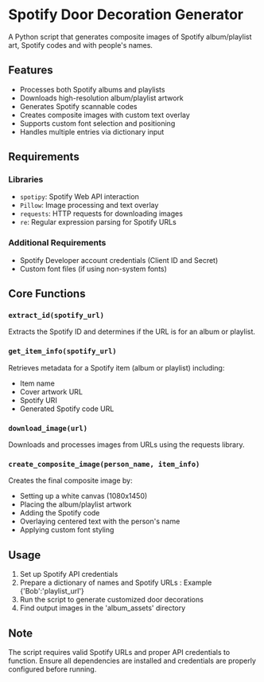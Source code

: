 # Spotify Door Decoration Generator

A Python script that generates composite images of Spotify album/playlist art, Spotify codes and with people's names.

## Features
- Processes both Spotify albums and playlists
- Downloads high-resolution album/playlist artwork
- Generates Spotify scannable codes
- Creates composite images with custom text overlay
- Supports custom font selection and positioning
- Handles multiple entries via dictionary input

## Requirements
### Libraries
- `spotipy`: Spotify Web API interaction
- `Pillow`: Image processing and text overlay
- `requests`: HTTP requests for downloading images
- `re`: Regular expression parsing for Spotify URLs

### Additional Requirements
- Spotify Developer account credentials (Client ID and Secret)
- Custom font files (if using non-system fonts)

## Core Functions

### `extract_id(spotify_url)`
Extracts the Spotify ID and determines if the URL is for an album or playlist.

### `get_item_info(spotify_url)`
Retrieves metadata for a Spotify item (album or playlist) including:
- Item name
- Cover artwork URL
- Spotify URI
- Generated Spotify code URL

### `download_image(url)`
Downloads and processes images from URLs using the requests library.

### `create_composite_image(person_name, item_info)`
Creates the final composite image by:
- Setting up a white canvas (1080x1450)
- Placing the album/playlist artwork
- Adding the Spotify code
- Overlaying centered text with the person's name
- Applying custom font styling

## Usage
1. Set up Spotify API credentials
2. Prepare a dictionary of names and Spotify URLs
: Example {'Bob':'playlist_url'}
3. Run the script to generate customized door decorations
4. Find output images in the 'album_assets' directory

## Note
The script requires valid Spotify URLs and proper API credentials to function. Ensure all dependencies are installed and credentials are properly configured before running.